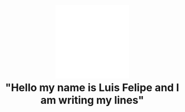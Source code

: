 <!-- inicio dos meus projetos 6/9/2022 -->
<h1 align="center">
  <img SRC="https://raw.githubusercontent.com/erenfall/erenfall/main/imagens/Test%20crash%20-%20contorno.png" width="200px"/>
  <br> "Hello my name is Luis Felipe and I am writing my lines"
</h1>
